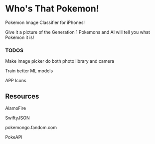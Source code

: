 # Who's That Pokemon!
Pokemon Image Classifier for iPhones!

Give it a picture of the Generation 1 Pokemons and AI will tell you what Pokemon it is!


### TODOS
Make image picker do both photo library and camera

Train better ML models

APP Icons

## Resources
AlamoFire

SwiftyJSON

pokemongo.fandom.com

PokeAPI
